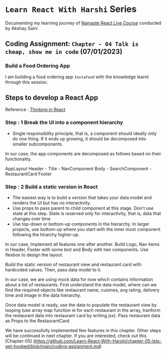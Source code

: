 # `Learn React With Harshi` Series 
   Documenting my learning journey of [Namaste React Live Course](https://learn.namastedev.com/) conducted by Akshay Saini

## Coding Assignment: `Chapter - 04 Talk is cheap, show me in code` (07/01/2023)

### Build a Food Ordering App 

  I am building a food ordering app `InstaFood` with the knowledge learnt through this session. 

## Steps to develop a React App 

Reference : [Thinking in React](https://beta.reactjs.org/learn/thinking-in-react) 

### Step : 1  Break the UI into a component hierarchy 

 - Single responsibility principle, that is, a component should ideally only do one thing. If it ends up growing, it should be decomposed into smaller subcomponents.

In our case, the app components are decomposed as follows based on their functionality.

  AppLayout
    Header 
     - Title
     - NavComponent
    Body 
     - SearchComponent
     - RestaurantCard
    Footer 

### Step : 2 Build a static version in React
- The easiest way is to build a version that takes your data model and renders the UI but has no interactivity.
- Use props to pass parent to child component at this stage. Don't use state at this step. State is reserved only for interactivity, that is, data that changes over time
- Use top-down or bottom-up components in the hierarchy. In larger projects, use bottom-up where you start with the inner most component following the hirarchy higher-up. 

In our case,
Implement all features one after another. Build Logo, Nav items in Header, Footer with some text and Body with two components. Use flexbox to design the layout.

Build the static version of restaurant view and restaurant card with hardcoded values. Then, pass data model to it.

In our case, we are using mock data for now which contains information about a list of restaurants. First understand the data model, where can we find the required objects like restaurant name, cuisines, avg rating, delivery time and image in the data hierarchy. 

Once data model is ready, use the data to populate the restaurant view by looping (use array map function ie for each restaurant in the array, tranform the restaurant data into restaurant card by writing jsx). Pass restaurant data as Props to the RestaurantCard

We have successfully implemented few features in this chapter. Other steps will be continued in next chapter. If you are interested, check out this [Chapter-05] (https://github.com/Learn-React-With-Harshi/chapter-05-lets-get-hooked/blob/main/coding-assignment.md)








  



